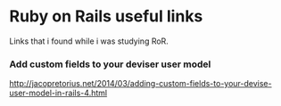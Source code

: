 # Ruby on Rails useful links

Links that i found while i was studying RoR.

### Add custom fields to your deviser user model
http://jacopretorius.net/2014/03/adding-custom-fields-to-your-devise-user-model-in-rails-4.html
